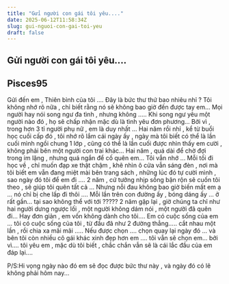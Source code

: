 ```yaml
---
title: "Gửi người con gái tôi yêu...."
date: 2025-06-12T11:58:34Z
slug: gui-nguoi-con-gai-toi-yeu
draft: false
---
```


## Gửi người con gái tôi yêu....

## Pisces95

Gửi đến em , Thiên bình của tôi ....
Đây là bức thư thứ bao nhiêu nhỉ ? Tôi không nhớ rõ nữa , chỉ biết rằng nó sẽ không bao giờ đến được tay em...
Mọi người hay nói song ngư đa tình , nhưng không .....
Khi song ngư yêu một người nào đó , họ sẽ chấp nhận mặc dù là tình yêu đơn phương...
Bởi vì , trong hơn 3 tỉ người phụ nữ , em là duy nhất ...
Hai năm rồi nhỉ , kể từ buổi học cuối cấp đó , tôi nhớ rõ lắm cái ngày ấy , ngày mà tôi biết có thể là lần cuối mình ngồi chung 1 lớp , cũng có thể là lần cuối được nhìn thấy em cười , không phải bên một người con trai khác...
Hai năm , quá dài để chờ đợi trong im lặng , nhưng quá ngắn để cố quên em...
Tôi vẫn nhớ ...
Mỗi tối đi học về , chỉ muốn đạp xe thật chậm , khẽ nhìn ô cửa vẫn sáng đèn , nơi mà tôi biết em vẫn đang miệt mài bên trang sách , những lúc đó tự cười mình , sao ngày đó tôi để em đi ....
2 năm , cứ tưởng  nhịp sống bận rộn sẽ cuốn tôi theo , sẽ giúp tôi quên tất cả ...
Nhưng nỗi đau không bao giờ biến mất em ạ ... nó chỉ bị che lấp đi thôi .... 
Mỗi lần trên con đường ấy , bóng dáng ấy ... ở rất gần... tại sao không thể với tới ?????
2 năm gặp lại , giờ chúng ta chỉ như hai người dưng ngược lối , một người không dám nói , một người đã quên đi...
Hay đơn giản , em vốn không dành cho tôi....
Em có cuộc sống của em ... tôi có cuộc sống của tôi , từ đầu đã như 2 đường thẳng..... cắt nhau một lần , rồi chia xa mãi mãi .....
Nếu được chọn .... chọn quay lại ngày đó ... và bên tôi còn nhiều cô gái khác xinh đẹp hơn em .... tôi vẫn sẽ chọn em... bởi vì.... tôi yêu em , mặc dù tôi biết , chắc chắn vẫn sẽ là cái lắc đầu của em đáp lại....
 
P/S:Hi vọng ngày nào đó em sẽ đọc được bức thư này , và ngày đó có lẽ không phải hôm nay...